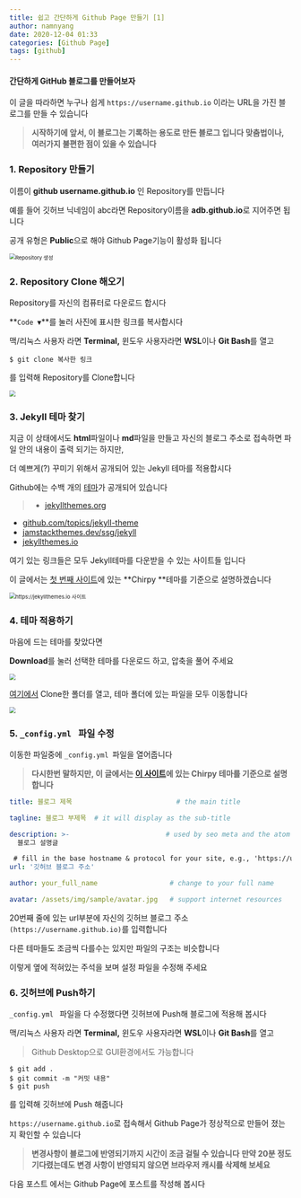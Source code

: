 ```yaml
---
title: 쉽고 간단하게 Github Page 만들기 [1]
author: namnyang
date: 2020-12-04 01:33
categories: [Github Page]
tags: [github]
---
```


#### 간단하게 GitHub 블로그를 만들어보자
이 글을 따라하면 누구나 쉽게 `https://username.github.io` 이라는 URL을 가진 블로그를 만들 수 있습니다

>   **시작하기에 앞서, 이 블로그는 기록하는 용도로 만든 블로그 입니다
>   맞춤법이나, 여러가지 불편한 점이 있을 수 있습니다**

### 1. Repository 만들기

이름이 **github username.github.io** 인 Repository를 만듭니다

예를 들어 깃허브 닉네임이 abc라면 Repository이름을 **adb.github.io**로 지어주면 됩니다

공개 유형은 **Public**으로 해야 Github Page기능이 활성화 됩니다

<img src="https://media.discordapp.net/attachments/757834543473623121/780631957246705696/unknown.png" alt="Repository 생성" style="zoom: 67%;" />

### 2. Repository Clone 해오기

Repository를 자신의 컴퓨터로 다운로드 합시다

**`Code ▼`**를 눌러 사진에 표시한 링크를 복사합시다 

맥/리눅스 사용자 라면 **Terminal,** 윈도우 사용자라면 **WSL**이나 **Git Bash**를 열고

```terminal
$ git clone 복사한 링크
```

를 입력해 Repository를 Clone합니다

<img src="https://cdn.discordapp.com/attachments/783321855774687273/784260364153913344/unknown.png" style="zoom: 67%;" />

### 3. Jekyll 테마 찾기

지금 이 상태에서도 **html**파일이나 **md**파일을 만들고 자신의 블로그 주소로 접속하면 파일 안의 내용이 출력 되기는 하지만,

더 예쁘게(?) 꾸미기 위해서 공개되어 있는 Jekyll 테마를 적용합시다

Github에는 수백 개의 [테마](https://github.com/topics/jekyll-theme)가 공개되어 있습니다

> -   [jekyllthemes.org](http://jekyllthemes.org/)
-   [github.com/topics/jekyll-theme](https://github.com/topics/jekyll-theme)
-   [jamstackthemes.dev/ssg/jekyll](https://jamstackthemes.dev/ssg/jekyll/)
-   [jekyllthemes.io](https://jekyllthemes.io/)

여기 있는 링크들은 모두 Jekyll테마를 다운받을 수 있는 사이트들 입니다

 이 글에서는 [첫 번째 사이트](http://jekyllthemes.org/)에 있는 **Chirpy **테마를 기준으로 설명하겠습니다

<img src="https://cdn.discordapp.com/attachments/783321855774687273/784256132659150858/unknown.png" alt="https://jekyllthemes.io 사이트" style="zoom: 67%;" />

### 4. 테마 적용하기

마음에 드는 테마를 찾았다면

**Download**를 눌러 선택한 테마를 다운로드 하고, 압축을 풀어 주세요

<img src="https://cdn.discordapp.com/attachments/783321855774687273/784257750581772328/unknown.png" style="zoom: 67%;" />

[여기에서](###2.-repository-clone-해오기) Clone한 폴더를 열고, 테마 폴더에 있는 파일을 모두 이동합니다

<img src="https://media.discordapp.net/attachments/783321855774687273/784268732460433438/unknown.png?width=1070&height=581" style="zoom: 67%;" />

### 5. `_config.yml ` 파일 수정

이동한 파일중에 `_config.yml `파일을 열어줍니다

>   **다시한번 말하지만, 이 글에서는 [이 사이트](http://jekyllthemes.org/)에 있는 Chirpy 테마를 기준으로 설명합니다**

```yaml
title: 블로그 제목                          # the main title

tagline: 블로그 부제목  # it will display as the sub-title

description: >-                        # used by seo meta and the atom feed
  블로그 설명글

 # fill in the base hostname & protocol for your site, e.g., 'https://username.github.io'
url: '깃허브 블로그 주소'

author: your_full_name                  # change to your full name

avatar: /assets/img/sample/avatar.jpg   # support internet resources
```

20번째 줄에 있는 url부분에 자신의 깃허브 블로그 주소 `(https://username.github.io)`를 입력합니다

다른 테마들도 조금씩 다를수는 있지만 파일의 구조는 비슷합니다

이렇게 옆에 적혀있는 주석을 보며 설정 파일을 수정해 주세요

### 6. 깃허브에 Push하기

`_config.yml ` 파일을 다 수정했다면 깃허브에 Push해 블로그에 적용해 봅시다

맥/리눅스 사용자 라면 **Terminal,** 윈도우 사용자라면 **WSL**이나 **Git Bash**를 열고

>   Github Desktop으로 GUI환경에서도 가능합니다

```terminal
$ git add .
$ git commit -m "커밋 내용"
$ git push
```

를 입력해 깃허브에 Push 해줍니다



`https://username.github.io`로 접속해서 Github Page가 정상적으로 만들어 졌는지 확인할 수 있습니다

>   **변경사항이 블로그에 반영되기까지 시간이 조금 걸릴 수 있습니다**
>   **만약 20분 정도 기다렸는데도 변경 사항이 반영되지 않으면 브라우저 캐시를 삭제해 보세요**



다음 포스트 에서는 Github Page에 포스트를 작성해 봅시다